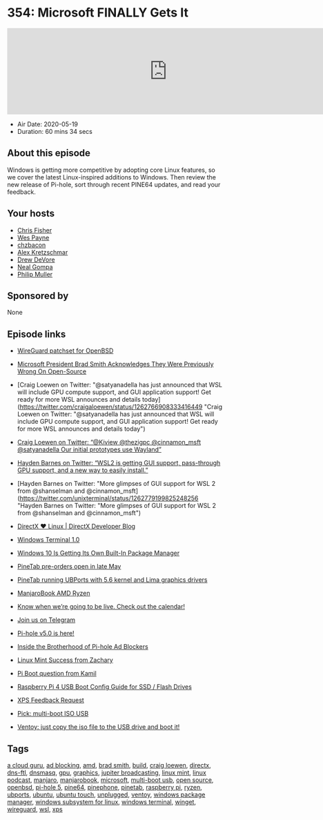 # 354: Microsoft FINALLY Gets It

<iframe src="https://player.fireside.fm/v2/RUkczH-V+2oH-97Cg?theme=dark" width="740" height="200" frameborder="0" scrolling="no"></iframe>

* Air Date: 2020-05-19
* Duration: 60 mins 34 secs

## About this episode

Windows is getting more competitive by adopting core Linux features, so we cover the latest Linux-inspired additions to Windows. Then review the new release of Pi-hole, sort through recent PINE64 updates, and read your feedback.

## Your hosts
* [Chris Fisher](https://linuxunplugged.com/hosts/chrislas)
* [Wes Payne](https://linuxunplugged.com/hosts/wes)
* [chzbacon](https://linuxunplugged.com/hosts/chzbacon)
* [Alex Kretzschmar](https://linuxunplugged.com/guests/alexktz)
* [Drew DeVore](https://linuxunplugged.com/guests/drewdevore)
* [Neal Gompa](https://linuxunplugged.com/guests/nealgompa)
* [Philip Muller](https://linuxunplugged.com/guests/philipmuller)

## Sponsored by

None



## Episode links

  * [WireGuard patchset for OpenBSD](https://marc.info/?l=openbsd-tech&m=158926407905492&w=2 "WireGuard patchset for OpenBSD")
  * [Microsoft President Brad Smith Acknowledges They Were Previously Wrong On Open-Source](https://www.phoronix.com/scan.php?page=news_item&px=Microsoft-Pres-On-Open-Source "Microsoft President Brad Smith Acknowledges They Were Previously Wrong On Open-Source")
  * [Craig Loewen on Twitter: "@satyanadella has just announced that WSL will include GPU compute support, and GUI application support! Get ready for more WSL announces and details today](https://twitter.com/craigaloewen/status/1262766908333416449 "Craig Loewen on Twitter: "@satyanadella has just announced that WSL will include GPU compute support, and GUI application support! Get ready for more WSL announces and details today")
  * [Craig Loewen on Twitter: “@Kiview @thezigpc @cinnamon_msft @satyanadella Our initial prototypes use Wayland”](https://twitter.com/craigaloewen/status/1262769387141918720 "Craig Loewen on Twitter: “@Kiview @thezigpc @cinnamon_msft @satyanadella Our initial prototypes use Wayland”")
  * [Hayden Barnes on Twitter: “WSL2 is getting GUI support, pass-through GPU support, and a new way to easily install.”](https://twitter.com/unixterminal/status/1262762430821814272?s=19 "Hayden Barnes on Twitter: “WSL2 is getting GUI support, pass-through GPU support, and a new way to easily install.”")
  * [Hayden Barnes on Twitter: "More glimpses of GUI support for WSL 2 from @shanselman and @cinnamon_msft](https://twitter.com/unixterminal/status/1262779199825248256 "Hayden Barnes on Twitter: "More glimpses of GUI support for WSL 2 from @shanselman and @cinnamon_msft")
  * [DirectX ❤ Linux | DirectX Developer Blog](https://devblogs.microsoft.com/directx/directx-heart-linux/ "DirectX ❤ Linux | DirectX Developer Blog")
  * [Windows Terminal 1.0](https://devblogs.microsoft.com/commandline/windows-terminal-1-0/ "Windows Terminal 1.0")
  * [Windows 10 Is Getting Its Own Built-In Package Manager](https://www.thurrott.com/windows/windows-10/236301/windows-10-is-getting-its-own-built-in-package-manager "Windows 10 Is Getting Its Own Built-In Package Manager")
  * [PineTab pre-orders open in late May](https://www.pine64.org/2020/05/15/may-update-pinetab-pre-orders-pinephone-qi-charging-more/ "PineTab pre-orders open in late May")
  * [PineTab running UBPorts with 5.6 kernel and Lima graphics drivers](https://www.youtube.com/watch?v=Ii6lAjgfW3c&feature=youtu.be "PineTab running UBPorts with 5.6 kernel and Lima graphics drivers")
  * [ManjaroBook AMD Ryzen](https://www.ubuntushop.be/index.php/en/opensource-notebooks/manjaro-notebooks/manjarobook-amd-ryzen.html "ManjaroBook AMD Ryzen")
  * [Know when we’re going to be live. Check out the calendar!](https://www.jupiterbroadcasting.com/release-calendar/ "Know when we’re going to be live. Check out the calendar!")
  * [Join us on Telegram](http://jupiterbroadcasting.com/telegram "Join us on Telegram")
  * [Pi-hole v5.0 is here!](https://pi-hole.net/2020/05/10/pi-hole-v5-0-is-here/ "Pi-hole v5.0 is here!")
  * [Inside the Brotherhood of Pi-hole Ad Blockers](https://www.bloomberg.com/news/features/2018-05-10/inside-the-brotherhood-of-pi-hole-ad-blockers "Inside the Brotherhood of Pi-hole Ad Blockers")
  * [Linux Mint Success from Zachary ](https://slexy.org/view/s21WOqdZGu "Linux Mint Success from Zachary
")

  * [Pi Boot question from Kamil](https://slexy.org/view/s21r0ZSCl1 "Pi Boot question from Kamil")
  * [Raspberry Pi 4 USB Boot Config Guide for SSD / Flash Drives](https://jamesachambers.com/raspberry-pi-4-usb-boot-config-guide-for-ssd-flash-drives/ "Raspberry Pi 4 USB Boot Config Guide for SSD / Flash Drives")
  * [XPS Feedback Request](https://slexy.org/view/s21nrry6Wc "XPS Feedback Request")
  * [Pick: multi-boot ISO USB](https://slexy.org/view/s2aNNsluNf "Pick: multi-boot ISO USB")
  * [Ventoy: just copy the iso file to the USB drive and boot it!](https://github.com/ventoy/Ventoy "Ventoy: just copy the iso file to the USB drive and boot it!")



## Tags

[a cloud guru](https://linuxunplugged.com/tags/a%20cloud%20guru), [ad blocking](https://linuxunplugged.com/tags/ad%20blocking), [amd](https://linuxunplugged.com/tags/amd), [brad smith](https://linuxunplugged.com/tags/brad%20smith), [build](https://linuxunplugged.com/tags/build), [craig loewen](https://linuxunplugged.com/tags/craig%20loewen), [directx](https://linuxunplugged.com/tags/directx), [dns-ftl](https://linuxunplugged.com/tags/dns-ftl), [dnsmasq](https://linuxunplugged.com/tags/dnsmasq), [gpu](https://linuxunplugged.com/tags/gpu), [graphics](https://linuxunplugged.com/tags/graphics), [jupiter broadcasting](https://linuxunplugged.com/tags/jupiter%20broadcasting), [linux mint](https://linuxunplugged.com/tags/linux%20mint), [linux podcast](https://linuxunplugged.com/tags/linux%20podcast), [manjaro](https://linuxunplugged.com/tags/manjaro), [manjarobook](https://linuxunplugged.com/tags/manjarobook), [microsoft](https://linuxunplugged.com/tags/microsoft), [multi-boot usb](https://linuxunplugged.com/tags/multi-boot%20usb), [open source](https://linuxunplugged.com/tags/open%20source), [openbsd](https://linuxunplugged.com/tags/openbsd), [pi-hole 5](https://linuxunplugged.com/tags/pi-hole%205), [pine64](https://linuxunplugged.com/tags/pine64), [pinephone](https://linuxunplugged.com/tags/pinephone), [pinetab](https://linuxunplugged.com/tags/pinetab), [raspberry pi](https://linuxunplugged.com/tags/raspberry%20pi), [ryzen](https://linuxunplugged.com/tags/ryzen), [ubports](https://linuxunplugged.com/tags/ubports), [ubuntu](https://linuxunplugged.com/tags/ubuntu), [ubuntu touch](https://linuxunplugged.com/tags/ubuntu%20touch), [unplugged](https://linuxunplugged.com/tags/unplugged), [ventoy](https://linuxunplugged.com/tags/ventoy), [windows package manager](https://linuxunplugged.com/tags/windows%20package%20manager), [windows subsystem for linux](https://linuxunplugged.com/tags/windows%20subsystem%20for%20linux), [windows terminal](https://linuxunplugged.com/tags/windows%20terminal), [winget](https://linuxunplugged.com/tags/winget), [wireguard](https://linuxunplugged.com/tags/wireguard), [wsl](https://linuxunplugged.com/tags/wsl), [xps](https://linuxunplugged.com/tags/xps)